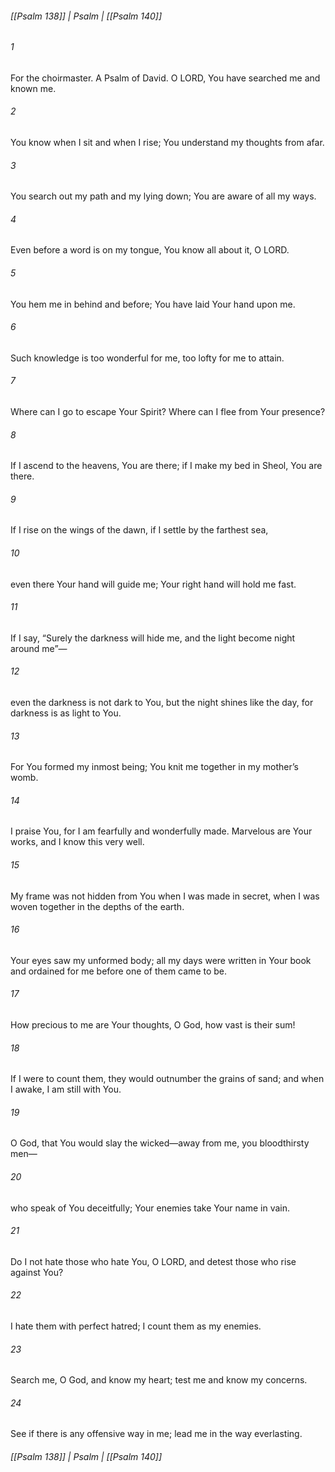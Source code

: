 ###### [[Psalm 138]] | Psalm | [[Psalm 140]]

###### 1
For the choirmaster. A Psalm of David. O LORD, You have searched me and known me.
###### 2
You know when I sit and when I rise; You understand my thoughts from afar.
###### 3
You search out my path and my lying down; You are aware of all my ways.
###### 4
Even before a word is on my tongue, You know all about it, O LORD.
###### 5
You hem me in behind and before; You have laid Your hand upon me.
###### 6
Such knowledge is too wonderful for me, too lofty for me to attain.
###### 7
Where can I go to escape Your Spirit? Where can I flee from Your presence?
###### 8
If I ascend to the heavens, You are there; if I make my bed in Sheol, You are there.
###### 9
If I rise on the wings of the dawn, if I settle by the farthest sea,
###### 10
even there Your hand will guide me; Your right hand will hold me fast.
###### 11
If I say, “Surely the darkness will hide me, and the light become night around me”—
###### 12
even the darkness is not dark to You, but the night shines like the day, for darkness is as light to You.
###### 13
For You formed my inmost being; You knit me together in my mother’s womb.
###### 14
I praise You, for I am fearfully and wonderfully made. Marvelous are Your works, and I know this very well.
###### 15
My frame was not hidden from You when I was made in secret, when I was woven together in the depths of the earth.
###### 16
Your eyes saw my unformed body; all my days were written in Your book and ordained for me before one of them came to be.
###### 17
How precious to me are Your thoughts, O God, how vast is their sum!
###### 18
If I were to count them, they would outnumber the grains of sand; and when I awake, I am still with You.
###### 19
O God, that You would slay the wicked—away from me, you bloodthirsty men—
###### 20
who speak of You deceitfully; Your enemies take Your name in vain.
###### 21
Do I not hate those who hate You, O LORD, and detest those who rise against You?
###### 22
I hate them with perfect hatred; I count them as my enemies.
###### 23
Search me, O God, and know my heart; test me and know my concerns.
###### 24
See if there is any offensive way in me; lead me in the way everlasting.

###### [[Psalm 138]] | Psalm | [[Psalm 140]]
